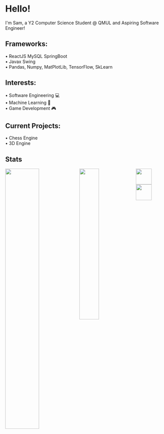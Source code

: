 
# Hello!

I'm Sam, a Y2 Computer Science Student @ QMUL and Aspiring Software Engineer!  

## Frameworks:
 •  ReactJS MySQL SpringBoot  
 •  Javax Swing  
 •  Pandas, Numpy, MatPlotLib, TensorFlow, SkLearn

 ## Interests:  
  • Software Engineering 💻   
  • Machine Learning 🤖  
  • Game Development 🎮  


##  Current Projects:  
  • Chess Engine  
  • 3D Engine


## Stats
<img align="left" width=46% src="https://github-readme-stats.vercel.app/api?username=SamChenYu&show_icons=true&theme=algolia" />
<img align="left" width=35% src="https://github-readme-stats.vercel.app/api/top-langs/?username=SamChenYu&layout=compact&theme=algolia" />

  
[<img src="https://github.com/SamChenYu/SamChenYu/assets/150127006/03327fed-39a9-4846-8a4e-4d7843a75df8" width="50">](https://www.linkedin.com/in/sam-chen-yu-a96548258/) [<img src="https://github.com/SamChenYu/SamChenYu/assets/150127006/b241cd85-527c-4045-a4aa-9b66a63236b7" width="50">](https://leetcode.com/CritPotato/)
